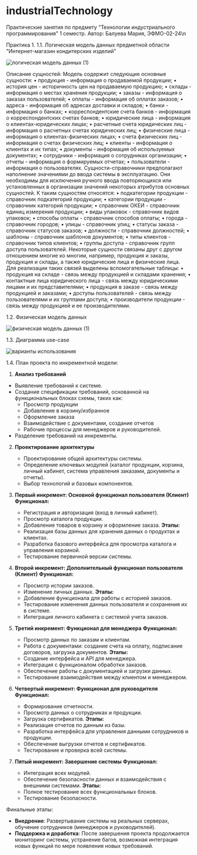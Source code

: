# industrialTechnology
Практические занятия по предмету "Технологии индустриального программирования" 1 семестр. Автор: Балуева Мария, ЭФМО-02-24\n

Практика 1. 
1.1. Логическая модель данных предметной области "Интернет-магазин кондитерских изделий" 

![логическая модель данных (1)](https://github.com/user-attachments/assets/10fde5bf-a512-4455-9811-5b9e7434b6d9)

Описание сущностей:
Модель содержит следующие основные сущности: 
•	продукция - информация о продаваемой продукции; 
•	история цен - историчность цен на продаваемую продукцию;
•	склады - информация о местах хранения продукции; 
•	заказы - информация о заказах пользователей; 
•	оплаты - информация об оплатах заказов; 
•	адреса - информация об адресах доставки и складов; 
•	банки - информация о банках; 
•	корреспондентские счета банков - информация о корреспондентских счетах банков;
•	юридические лица - информация о клиентах-юридических лицах;
•	расчетные счета юридических лиц - информация о расчетных счетах юридических лиц;
•	физические лица - информация о клиентах-физических лицах;
• счета физических лиц - информация о счетах физических лиц;
• клиенты - информация о клиентах и их типах;
•	документы - информация об используемых документах;
•	сотрудники - информация о сотрудниках организации;
•	отчеты - информация о формируемых отчетах;
• пользователи - информация о пользователях.
Сущности-справочники предполагают наполнение значениями до ввода системы в эксплуатацию. Они необходимы для исключения ручного ввода повторяющихся или установленных в организации значений некоторых атрибутов основных сущностей. К таким сущностям относятся:
•	подкатегории продукции - справочник подкатегорий продукции;
•	категории продукции - справочник категорий продукции;
•	справочник ОКЕИ - справочник единиц измерения продукции;
•	виды упаковок - справочник видов упаковок;
•	способы оплаты - справочник способов оплаты;
•	города - справочник городов;
•	улицы - справочник улиц;
•	статусы заказа - справочник статусов заказов;
•	должности - справочник должностей;
•	шаблоны - справочник шаблонов документов;
• типы клиентов - справочник типов клиентов;
• группы доступа - справочник групп доступа пользователей.
Некоторые сущности связаны друг с другом отношением многие ко многим, например, продукция и заказы, продукция и склады, а также юридические лица и физические лица. Для реализации таких связей выделены вспомогательные таблицы:
•	продукция на складе - связь между продукцией и складами хранения;
•	контактные лица юридического лица - связь между юридическими лицами и их представителями;
•	продукция в заказе - связь между продукцией и заказами;
• доступы пользователей - связь между пользователями и их группами доступа;
• производители продукции - связь между продукцией и ее производителями.

1.2. Физическая модель данных

![физическая модель данных (1)](https://github.com/user-attachments/assets/0377dbfb-2e05-4736-824c-82257648387a)

1.3. Диаграмма use-case

![варианты использования](https://github.com/user-attachments/assets/78fca2ed-def3-45b1-996f-38171ed8aad8)

1.4. План проекта по инкрементной модели:

1. **Анализ требований**
- Выявление требований к системе.
- Создание спецификации требований, основанной на функциональных блоках схемы, таких как:
     - Просмотр продукции
     - Добавление в корзину/избранное
     - Оформление заказа
     - Взаимодействие с документами, создание отчетов
     - Рабочие процессы для менеджеров и руководителей.
- Разделение требований на инкременты.

2. **Проектирование архитектуры**
   - Проектирование общей архитектуры системы.
   - Определение ключевых модулей (каталог продукции, корзина, личный кабинет, система управления заказами, документы и отчеты).
   - Выбор технологий и базовых компонентов.

3. **Первый инкремент: Основной функционал пользователя (Клиент)**
   **Функционал:**
   - Регистрация и авторизация (вход в личный кабинет).
   - Просмотр каталога продукции.
   - Добавление товаров в корзину и оформление заказа.
   **Этапы:**
   - Реализация базы данных для хранения данных о продуктах и клиентах.
   - Разработка базового интерфейса для просмотра каталога и управления корзиной.
   - Тестирование первичной версии системы.

4. **Второй инкремент: Дополнительный функционал пользователя (Клиент)**
   **Функционал:**
   - Просмотр истории заказов.
   - Изменение личных данных.
   **Этапы:**
   - Добавление функционала для работы с историей заказов.
   - Тестирование изменения данных пользователя и сохранения их в системе.
   - Интеграция личного кабинета с системой учета заказов.

5. **Третий инкремент: Функционал для менеджера**
   **Функционал:**
   - Просмотр данных по заказам и клиентам.
   - Работа с документами: создание счета на оплату, подписание договоров, загрузка документов.
   **Этапы:**
   - Создание интерфейса и API для менеджера.
   - Интеграция с функционалом обработки заказов.
   - Обеспечение работы с документацией и загрузки данных.
   - Тестирование взаимодействия между клиентом и менеджером.

6. **Четвертый инкремент: Функционал для руководителя**
   **Функционал:**
   - Формирование отчетности.
   - Просмотр данных о сотрудниках и продукции.
   - Загрузка сертификатов.
   **Этапы:**
   - Реализация отчетов по данным из базы.
   - Разработка интерфейса для управления данными сотрудников и продукции.
   - Обеспечение выгрузки отчетов и сертификатов.
   - Тестирование и проверка всей системы.

7. **Пятый инкремент: Завершение системы**
   **Функционал:**
   - Интеграция всех модулей.
   - Обеспечение безопасности данных и взаимодействия с внешними системами.
   **Этапы:**
   - Полное тестирование всех функциональных блоков.
   - Тестирование безопасности.

Финальные этапы:
- **Внедрение**: Развертывание системы на реальных серверах, обучение сотрудников (менеджеров и руководителей).
- **Поддержка и доработка**: После завершения проекта продолжается мониторинг системы, устранение багов, возможная интеграция новых функций по мере появления новых требований.

